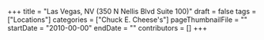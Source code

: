 +++
title = "Las Vegas, NV (350 N Nellis Blvd Suite 100)"
draft = false
tags = ["Locations"]
categories = ["Chuck E. Cheese's"]
pageThumbnailFile = ""
startDate = "2010-00-00"
endDate = ""
contributors = []
+++
